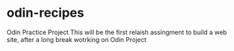 # odin-recipes
Odin Practice Project
This will be the first relaish assingment to build a web site, after a long break wotrking on Odin Project
